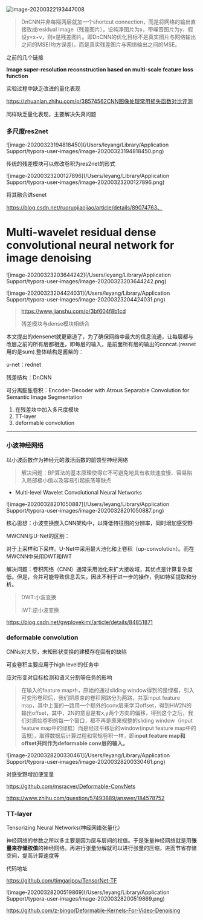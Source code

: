 ![image-20200322193447008](https://tva1.sinaimg.cn/large/00831rSTly1gd2xq1h1irj311k0u0qca.jpg)

> DnCNN并非每隔两层就加一个shortcut connection，而是将网络的输出直接改成residual image（残差图片），设纯净图片为x，带噪音图片为y，假设y=x+v，则v是残差图片。即DnCNN的优化目标不是真实图片与网络输出之间的MSE(均方误差)，而是真实残差图片与网络输出之间的MSE。

之前的几个链接

**Image super-resolution reconstruction based on multi-scale feature loss function**

实验过程中缺乏改进的量化表现

https://zhuanlan.zhihu.com/p/38574562CNN图像处理常用损失函数对比评测

同样缺乏量化表现，主要解决失真问题

### 多尺度res2net

![image-20200323194818450](/Users/leyang/Library/Application Support/typora-user-images/image-20200323194818450.png)

传统的残差模块可以修改卷积为res2net的形式

![image-20200323200127896](/Users/leyang/Library/Application Support/typora-user-images/image-20200323200127896.png)

将其融合进senet

https://blog.csdn.net/ruoruojiaojiao/article/details/89074763、

# Multi-wavelet residual dense convolutional neural network for image denoising

![image-20200323203644242](/Users/leyang/Library/Application Support/typora-user-images/image-20200323203644242.png)

![image-20200323204424031](/Users/leyang/Library/Application Support/typora-user-images/image-20200323204424031.png)

> https://www.jianshu.com/p/3bf604f8b1cd
>
> 残差模块与dense模块相结合

本文提出的densenet就更霸道了，为了确保网络中最大的信息流通，让每层都与改层之前的所有层都相连，即每层的输入，是前面所有层的输出的concat.(resnet用的是sum).整体结构是酱紫的：





u-net：rednet

残差结构：DnCNN

可分离膨胀卷积：Encoder-Decoder with Atrous Separable Convolution for Semantic Image Segmentation

1. 在残差块中加入多尺度模块
2. TT-layer
3. deformable convolution



<hr/>

### 小波神经网络

以小波函数作为神经元的激活函数的前馈型神经网络

> 解决问题：BP算法的基本原理使得它不可避免地具有收敛速度慢、容易陷入局部极小值以及容易引起振荡等缺点

- Multi-level Wavelet Convolutional Neural Networks

![image-20200328201050887](/Users/leyang/Library/Application Support/typora-user-images/image-20200328201050887.png)

核心思想：小波变换嵌入CNN架构中，以降低特征图的分辨率，同时增加感受野

MWCNN与U-Net的区别：

对于上采样和下采样。U-Net中采用最大池化和上卷积（up-convolution）。而在MWCNN中采用DWT和IWT

解决问题：卷积网络（CNN）通常采用池化来扩大接收域，其优点是计算复杂度低。但是，合并可能导致信息丢失，因此不利于进一步的操作，例如特征提取和分析。

> DWT:小波变换
>
> IWT:逆小波变换

https://blog.csdn.net/gwplovekimi/article/details/84851871

### deformable convolution

CNNs对大型，未知形状变换的建模存在固有的缺陷

可变卷积主要应用于high level的任务中

应对形变对目标检测和语义分割等任务的影响

> 在输入的feature map中，原始的通过sliding window得到的是绿框，引入可变形卷积后，我们把原来的卷积网路分为两路，共享input feature map，其中上面的一路用一个额外的conv层来学习offset，得到H*W*2N的输出offset，其中，2N的意思是有x,y两个方向的偏移，得到这个之后，我们对原始卷积的每一个窗口，都不再是原来规整的sliding window（input feature map中的绿框）而是经过平移后的window(input feature map中的篮框)，取得数据后计算过程和常规卷积一样，即**input feature map和offset共同作为deformable conv层的输入。**

![image-20200328200330461](/Users/leyang/Library/Application Support/typora-user-images/image-20200328200330461.png)

对感受野增加便宜量

https://github.com/msracver/Deformable-ConvNets

https://www.zhihu.com/question/57493889/answer/184578752

### TT-layer

Tensorizing Neural Networks(神经网络张量化）

神经网络的参数之所以多主要是因为层与层间的权值。于是张量神经网络就是用**张量来存储权值**的神经网络。再进行张量分解就可以进行张量的压缩，进而节省存储空间，提高计算速度等

代码地址

https://github.com/timgaripov/TensorNet-TF

![image-20200328200519869](/Users/leyang/Library/Application Support/typora-user-images/image-20200328200519869.png)

https://github.com/z-bingo/Deformable-Kernels-For-Video-Denoising
